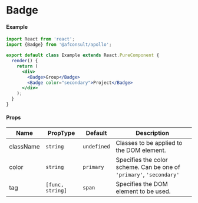 # Badge

#### Example

```jsx
import React from 'react';
import {Badge} from '@afconsult/apollo';

export default class Example extends React.PureComponent {
  render() {
    return (
      <div>
        <Badge>Group</Badge>
        <Badge color="secondary">Project</Badge>
      </div>
    );
  }
}
```

#### Props

| Name      | PropType         | Default     | Description                                                          |
| --------- | ---------------- | ----------- | -------------------------------------------------------------------- |
| className | `string`         | `undefined` | Classes to be applied to the DOM element.                            |
| color     | `string`         | `primary`   | Specifies the color scheme. Can be one of `'primary'`, `'secondary'` |
| tag       | `[func, string]` | `span`      | Specifies the DOM element to be used.                                |
